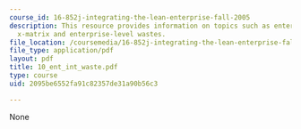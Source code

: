```yaml
---
course_id: 16-852j-integrating-the-lean-enterprise-fall-2005
description: This resource provides information on topics such as enterprise interactions,
  x-matrix and enterprise-level wastes.
file_location: /coursemedia/16-852j-integrating-the-lean-enterprise-fall-2005/2095be6552fa91c82357de31a90b56c3_10_ent_int_waste.pdf
file_type: application/pdf
layout: pdf
title: 10_ent_int_waste.pdf
type: course
uid: 2095be6552fa91c82357de31a90b56c3

---
```

None